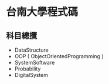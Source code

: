 # 台南大學程式碼

## 科目總攬
* DataStructure
* OOP ( ObjectOrientedProgramming )
* SystemSoftware
* Probability
* DigitalSystem
